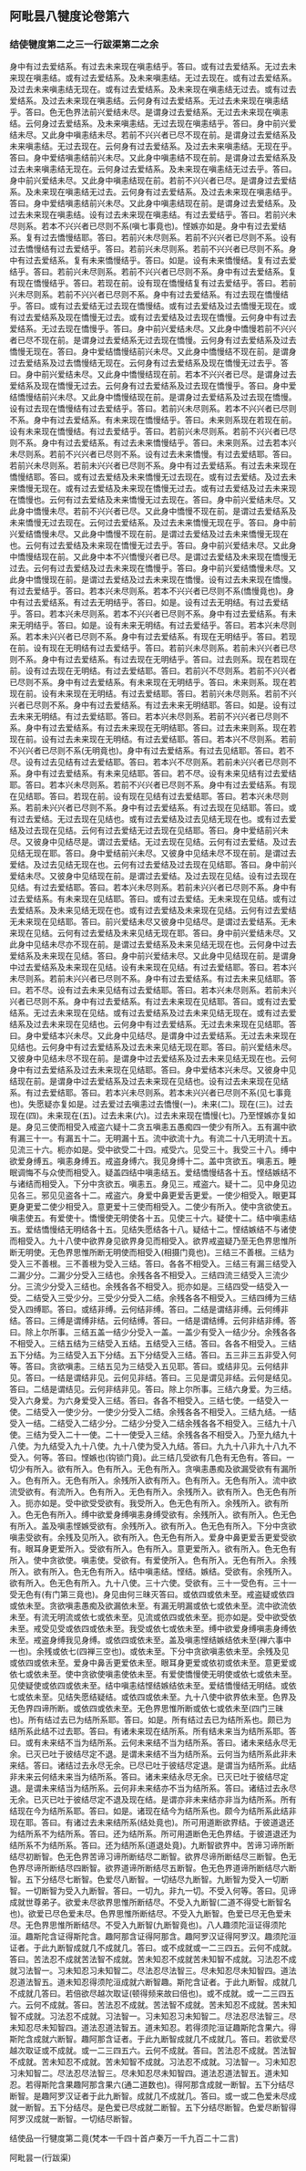 ## 阿毗昙八犍度论卷第六

### 结使犍度第二之三一行跋渠第二之余

身中有过去爱结系。有过去未来现在嗔恚结乎。答曰。或有过去爱结系。无过去未来现在嗔恚结。或有过去爱结系。及未来嗔恚结。无过去现在。或有过去爱结系。及过去未来嗔恚结无现在。或有过去爱结系。及未来现在嗔恚结无过去。或有过去爱结系。及过去未来现在嗔恚结。云何身有过去爱结系。无过去未来现在嗔恚结乎。答曰。色无色界法前兴爱结未尽。是谓身过去爱结系。无过去未来现在嗔恚结。云何身过去爱结系。及未来嗔恚结。无过去现在嗔恚结乎。答曰。身中前兴爱结未尽。又此身中嗔恚结未尽。若前不兴兴者已尽不现在前。是谓身过去爱结系及未来嗔恚结。无过去现在。云何身有过去爱结系。及过去未来嗔恚结。无现在乎。答曰。身中爱结嗔恚结前兴未尽。又此身中嗔恚结不现在前。是谓身过去爱结系及过去未来嗔恚结无现在。云何身过去爱结系。及未来现在嗔恚结无过去乎。答曰。身中前兴爱结未尽。又此身中嗔恚结现在前。若前不兴兴者已尽。是谓身过去爱结系。及未来现在嗔恚结无过去。云何身有过去爱结系。及过去未来现在嗔恚结乎。答曰。身中爱结嗔恚结前兴未尽。又此身中嗔恚结现在前。是谓身过去爱结系。及过去未来现在嗔恚结。设有过去未来现在嗔恚结。有过去爱结乎。答曰。若前兴未尽则系。若本不兴兴者已尽则不系(嗔七事竟也)。悭嫉亦如是。身中有过去爱结系。复有过去憍慢结耶。答曰。若前兴未尽则系。若前不兴兴者已尽则不系。设有过去憍慢结有过去爱结乎。答曰。若前兴未尽则系。若前不兴兴者已尽则不系。身中有过去爱结系。复有未来憍慢结乎。答曰。如是。设有未来憍慢结。复有过去爱结乎。答曰。若前兴未尽则系。若前不兴兴者已尽则不系。身中有过去爱结系。复有现在憍慢结乎。答曰。若现在前。设有现在憍慢结复有过去爱结乎。答曰。若前兴未尽则系。若前不兴兴者已尽则不系。身中有过去爱结系。有过去现在憍慢结乎。答曰。或有过去爱结无过去现在憍慢结。或有过去爱结及过去憍慢无现在。或有过去爱结系及现在憍慢无过去。或有过去爱结及过去现在憍慢。云何身中有过去爱结系。无过去现在憍慢乎。答曰。身中前兴爱结未尽。又此身中憍慢若前不兴兴者已尽不现在前。是谓身过去爱结系无过去现在憍慢。云何身有过去爱结系及过去憍慢无现在。答曰。身中爱结憍慢结前兴未尽。又此身中憍慢结不现在前。是谓身过去爱结系及过去憍慢结无现在。云何身有过去爱结系及现在憍慢无过去乎。答曰。身中前兴爱结未尽。又此身中憍慢结现在前。若本不兴兴者已尽。是谓身过去爱结系及现在憍慢无过去。云何身有过去爱结系及过去现在憍慢乎。答曰。身中爱结憍慢结前兴未尽。又此身中憍慢结现在前。是谓身过去爱结系及过去现在憍慢。设有过去现在憍慢结有过去爱结乎。答曰。若前兴未尽则系。若本不兴兴者已尽则不系。身中有过去爱结系。有未来现在憍慢结乎。答曰。未来则系现在若现在前。设有未来现在憍慢结。有过去爱结乎。答曰。若前兴未尽则系。若前不兴兴者已尽则不系。身中有过去爱结系。有过去未来憍慢结乎。答曰。未来则系。过去若本兴未尽则系。若前不兴兴者已尽则不系。设有过去未来憍慢。有过去爱结耶。答曰。若前兴未尽则系。若前未兴兴者已尽则不系。身中有过去爱结系。有过去未来现在憍慢结耶。答曰。或有过去爱结及未来憍慢无过去现在。或有过去爱结。及过去未来憍慢无现在。或有过去爱结及未来现在憍慢无过去。或有过去爱结及过去未来现在憍慢也。云何有过去爱结及未来憍慢无过去现在。答曰。身中前兴爱结未尽。又此身中憍慢未尽。若前不兴兴者已尽。又此身中憍慢不现在前。是谓过去爱结系及未来憍慢无过去现在。云何过去爱结系。及过去未来憍慢无现在乎。答曰。身中前兴爱结憍慢未尽。又此身中憍慢不现在前。是谓过去爱结及过去未来憍慢无现在也。云何有过去爱结及未来现在憍慢无过去乎。答曰。身中前兴爱结未尽。又此身中憍慢结现在前。又此身中本不兴憍慢兴者已尽。是谓过去爱结及未来现在憍慢无过去。云何有过去爱结及过去未来现在憍慢乎。答曰。身中前兴爱结憍慢未尽。又此身中憍慢现在前。是谓过去爱结及过去未来现在憍慢。设有过去未来现在憍慢。有过去爱结乎。答曰。若本兴未尽则系。若本不兴兴者已尽则不系(憍慢竟也)。身中有过去爱结系。有过去无明结乎。答曰。如是。设有过去无明结。有过去爱结乎。答曰。若本兴未尽则系。若本不兴兴者已尽则不系。身中有过去爱结系。有未来无明结乎。答曰。如是。设有未来无明结。有过去爱结乎。答曰。若本兴未尽则系。若本未兴兴者已尽则不系。身中有过去爱结系。有现在无明结乎。答曰。若现在前。设有现在无明结有过去爱结乎。答曰。若前兴未尽则系。若前未兴兴者已尽则不系。身中有过去爱结系。有过去现在无明结乎。答曰。过去则系。现在若现在前。设有过去现在无明结。有过去爱结耶。答曰。若前兴不尽则系。若前不兴兴者已尽则不系。身中有过去爱结系。有未来现在无明结乎。答曰。未来则系。现在若现在前。设有未来现在无明结。有过去爱结耶。答曰。若前兴未尽则系。若前不兴兴者已尽则不系。身中有过去爱结系。有过去未来无明结耶。答曰。如是。设有过去未来无明结。有过去爱结耶。答曰。若本兴未尽则系。若前不兴兴者已尽则不系。身中有过去爱结系。有过去未来现在无明结耶。答曰。过去未来则系。现在若现在前。设有过去未来现在无明结。有过去爱结耶。答曰。若本兴不尽则系。若前不兴兴者已尽则不系(无明竟也)。身中有过去爱结系。有过去见结耶。答曰。若不尽。设有过去见结有过去爱结耶。答曰。若本兴不尽则系。若前未兴兴者已尽则不系。身中有过去爱结系。有未来见结耶。答曰。若不尽。设有未来见结有过去爱结耶。答曰。若本兴未尽则系。若前不兴兴者已尽则不系。身中有过去爱结系。有现在见结耶。答曰。若现在前。设有现在见结有过去爱结耶。答曰。若本兴未尽则系。若前未兴兴者已尽则不系。身中有过去爱结系。有过去现在见结耶。答曰。或有过去爱结。无过去现在见结也。或有过去爱结及过去见结无现在也。或有过去爱结及过去现在见结。云何有过去爱结无过去现在见结耶。答曰。身中爱结前兴未尽。又彼身中见结尽是。谓过去爱结。无过去现在见结。云何有过去爱结。及过去见结无现在耶。答曰。身中爱结前兴未尽。又彼身中见结未尽不现在前。是谓过去爱结。及过去见结无现在也。云何有过去爱结及过去现在见结耶。答曰。身中前兴爱结未尽。又彼身中见结现在前。是谓过去爱结。及过去现在见结。设有过去现在见结。有过去爱结耶。答曰。若本兴未尽则系。若前未兴兴者已尽则不系。身中有过去爱结系。有未来现在见结耶。答曰。或有过去爱结。无未来现在见结。或有过去爱结系。及未来见结无现在也。或有过去爱结及未来现在见结。云何有过去爱结无未来现在见结耶。答曰。前兴爱结未尽又彼身中见结尽。是谓过去爱结系。无未来现在见结。云何有过去爱结及未来见结无现在耶。答曰。身中前兴爱结未尽。又此身中见结未尽亦不现在前。是谓过去爱结系及未来见结无现在也。云何身中过去爱结系及未来现在见结。答曰。身中前兴爱结未尽。又此身中见结现在前。是谓身中过去爱结系及未来现在见结。设有未来现在见结。有过去爱结耶。答曰。若本兴未尽则系。若前未兴兴者已尽则不系。身中有过去爱结系。有过去未来见结耶。答曰。若不尽。设有过去未来见结有过去爱结耶。答曰。若本兴未尽则系。若前未兴兴者已尽则不系。身中有过去爱结系。有过去未来现在见结耶。答曰。或有过去爱结系。无过去未来现在见结。或有过去爱结系及过去未来见结无现在。或有过去爱结系及过去未来现在见结也。云何身中有过去爱结系。无过去未来现在见结耶。答曰。身中爱结本兴未尽。又此身中见结尽。是谓身中过去爱结系。无过去未来现在见结也。云何身中有过去爱结系及过去未来见结无现在耶。答曰。前兴爱结未尽。又彼身中见结未尽不现在前。是谓身中过去爱结系及过去未来见结无现在也。云何身中有过去爱结系及过去未来现在见结耶。答曰。身中爱结本兴未尽。又彼身中见结现在前。是谓身中过去爱结系及过去未来现在见结也。设有过去未来现在见结系。有过去爱结耶。答曰。若本兴未尽则系。若本未兴兴者已尽则不系(见七事竟也)。失愿疑亦复如是。过去爱过去嗔恚过去憍慢(一)。未来(二)。现在(三)。过去现在(四)。未来现在(五)。过去未来(六)。过去未来现在憍慢(七)。乃至悭嫉亦复如是。身见三使而相受入戒盗六疑十二贪五嗔恚五愚痴四一使少有所入。五有漏中欲有漏三十一。有漏五十二。无明漏十五。流中欲流十九。有流二十八无明流十五。见流三十六。枙亦如是。受中欲受二十四。戒受六。见受三十。我受三十八。缚中欲爱身缚五。嗔恚身缚五。戒盗身缚六。我见身缚十二。盖中贪欲五。嗔恚五。睡眠调悔不与众使而相受入。疑盖四结中嗔恚结五。爱结憍慢结各十五。悭结嫉结不与诸结而相受入。下分中贪欲五。嗔恚五。身见三。戒盗六。疑十二。见中身见边见各三。邪见见盗各十二。戒盗六。身爱中鼻更爱舌更爱。一使少相受入。眼更耳更身更爱二使少相受入。意更爱十三使而相受入。二使少有所入。使中贪欲使五。嗔恚使五。有爱使十。憍慢使无明使各十五。见使三十六。疑使十二。结中嗔恚结五。爱结憍慢结无明结各十五。见结失愿结各十八。疑结十二。悭结嫉结不与诸使而相受入。九十八使中欲界身见欲界身见而相受入。欲界戒盗疑乃至无色界思惟所断无明使。无色界思惟所断无明使而相受入(相摄门竟也)。三结三不善根。三结为受入三不善根。三不善根为受入三结。答曰。各各不相受入。三结三有漏三结受入二漏少分。二漏少分受入三结也。余残各各不相受入。三结四流三结受入三流少分。三流少分受入三结也。余残各各不相受入。扼亦如是。三结四受一结受入一受。二结受入三受少分。三受少分受入二结。余残各各不相受入。三结四缚为三结受入四缚耶。答曰。或结非缚。云何结非缚。答曰。二结是谓结非缚。云何缚非结。答曰。三缚是谓缚非结。云何结缚。答曰。一结是谓结缚。云何非结非缚。答曰。除上尔所事。三结五盖一结少分受入一盖。一盖少有受入一结少分。余残各各不相受入。三结五结为三结受入五结。五结受入三结。答曰。各各不相受入。三结五下分结。为三结受入五下分结。五下分结受入三结。答曰。五三非三五非受入何等。答曰。贪欲嗔恚。三结五见为三结受入五见耶。答曰。或结非见。云何结非见。答曰。一结是谓结非见。云何见非结。答曰。三见是谓见非结。云何是结见。答曰。二结是谓结见。云何非结非见。答曰。除上尔所事。三结六身爱。为三结。受入六身爱。为六身爱受入三结。答曰。各各不相受入。三结七使。一结受入一使。二结受入一使少分。一使少分受入二结。余残各各不相受入。三结九结。一结受入一结。二结受入二结少分。二结少分受入二结余残各各不相受入。三结九十八使。三结为受入二十一使。二十一使受入三结。余残各各不相受入。乃至九结九十八使。为九结受入九十八使。九十八使为受入九结。答曰。九九十八非九十八九不受入。何等。答曰。悭嫉也(钩锁门竟)。此三结几受欲有几色有无色有。答曰。一切少有所入。欲有所入。色有所入。无色有所入。贪嗔恚愚痴及欲漏受欲有有漏所入。色有所入。无色有所入。余残所入欲有所入。色有所入。无色有所入。流中欲流受欲有。有流所入。色有所入。无色有所入。余残所入。欲有所入。色无色有所入。扼亦如是。受中欲受受欲有。我受所入。色无色有所入。余残所入。欲有所入。色无色有所入。缚中欲爱身缚嗔恚身缚受欲有。余残所入。欲有所入。色无色有所入。盖及嗔恚悭嫉受欲有。余残所入。欲有所入。色无色有所入。下分中贪欲嗔恚受欲有。余残及见所入。欲有所入。色无色有所入。爱身中鼻更爱舌更爱受欲有。眼耳身更爱所入。受欲有所入。色有所入。意更爱所入。欲有所入。色无色有所入。使中贪欲使。嗔恚使。受欲有。有爱使所入。色有所入。无色有所入。余残所入。欲有所入。色无色有所入。结中嗔恚结。悭结。嫉结。受欲有。余残所入。欲有所入。色无色有所入。九十八使。三十六使。受欲有。三十一受色有。三十一受无色有(有门第三竟也)。身见由何三昧灭答曰。或依四或依未至。戒盗疑或依四或依未至。贪欲嗔恚愚痴及欲漏依未至。有漏无明漏或依七或依未至。流中欲流依未至。有流无明流或依七或依未至。见流或依四或依未至。扼亦如是。受中欲受依未至。戒受见受或依四或依未至。我受或依七或依未至。缚中欲爱身缚嗔恚身缚依未至。戒盗身缚我见身缚。或依四或依未至。盖及嗔恚悭结嫉结依未至(禅六事中一也)。余残或依七(四禅三空也)。或依未至。下分中贪欲嗔恚依未至。余残及见或依四或依未至。爱身中鼻舌更爱依未至。眼耳身更爱或依初或依未至。意更爱或依七或依未至。使中贪欲使嗔恚使依未至。有爱使憍慢使无明使或依七或依未至。见使疑使或依四或依未至。结中嗔恚结悭结嫉结依未至。爱结憍慢结无明结。或依七或依未至。见结失愿结疑结。或依四或依未至。九十八使中欲界依未至。色界及无色界四谛所断。或依四或依未至。无色界思惟所断或依七或依未至(四门三昧也)。所有结过去已为结所系耶。答曰。如是。所有结过去已为结所系也。颇已为结所系此结不过去耶。答曰。有诸未来现在结所系。所有结未来当为结所系耶。答曰。或有未来结不当为结所系。云何未来结不当为结所系。答曰。诸未来结永尽无余。已灭已吐于彼结尽定不退。是谓未来结不当为结所系。云何当为结所系此非未来结。答曰。诸结过去永尽无余。已尽已吐于彼结尽定退。是谓当为结所系。此结非未来云何结未来当为结所系。答曰。诸未来结永尽无余。已灭已吐于彼结尽定退。是谓未来结当为结所系。云何非未来结亦不当为结所系。答曰。诸结过去永尽无余。已灭已吐于彼结尽定不退及现在结。是谓亦非未来结亦非当为结所系。所有结现在今为结所系耶。答曰。如是。诸现在结今为结所系也。颇今为结所系此结非现在耶。答曰。有诸过去未来结所系(结处竟也)。所可用道断欲界结。于彼道退还为结所系不为结所系。答曰。还为结所系。所可用道断色无色界结。于彼道退还为结所系不为结所系。答曰。还为结所系(道退处竟)。九断智欲界中。苦谛习谛所断结尽初断智。色无色界苦谛习谛所断结尽二断智。欲界尽谛所断结尽三断智。色无色界尽谛所断结尽四断智。欲界道谛所断结尽五断智。色无色界道谛所断结尽六断智。五下分结尽七断智。色爱尽八断智。一切结尽九断智。九断智为受入一切断智。一切断智为受入九断智。答曰。一切九。非九一切。不受入何等。答曰。见谛成就世尊弟子。欲爱未尽欲界思惟所断结尽。不受入九断智(二道不得受七断智名也)。欲爱已尽色爱未尽。色界思惟所断结尽。不受入九断智。色爱已尽无色爱未尽。无色界思惟所断结尽。不受入九断智(九断智竟也)。八人趣须陀洹证得须陀洹。趣斯陀含证得斯陀含。趣阿那含证得阿那含。趣阿罗汉证得阿罗汉。趣须陀洹证者。于此九断智成就几不成就几。答曰。或不成就或一二三四五。云何不成就。答曰。苦法忍不成就苦法智不成就。苦未知忍不成就苦未知智不成就。习法忍不成就习法智一。习未知忍习未知智二。尽法忍尽法智三。尽未知忍尽未知智四。道法忍道法智五。道未知忍得须陀洹成就六断智趣。斯陀含证者。于此九断智。成就几不成就几答曰。若倍欲尽越次取证(顿得频来故曰倍也)。或不成就。或一二三四五六。云何不成就。答曰。苦法忍不成就。苦法智不成就。苦未知忍不成就。苦未知智不成就。习法忍不成就。习法智一。习未知忍习未知智二。尽法忍尽法智三。尽未知忍尽未知智四。道法忍道法智五。道未知忍。若得须陀洹证趣斯陀含果六。得斯陀含成就六断智。趣阿那含证者。于此九断智成就几不成就几。答曰。若欲爱尽越次取证或不成就。或一二三四五六。云何不成就。答曰。苦法忍不成就。苦法智不成就。苦未知忍不成就。苦未知智不成就。习法忍不成就。习法智一。习未知忍习未知智二。尽法忍尽法智三。尽未知忍尽未知智四。道法忍道法智五。道未知忍。若得斯陀含果趣阿那含果六(通二道数也)。得阿那含成就一断智。五下分结尽断智。是趣阿罗汉证者于此九断智。成就几不成就几。答曰。或一或二色爱未尽成就一断智。五下分结尽。是色爱已尽成就二断智。五下分结尽断智。色爱尽断智得阿罗汉成就一断智。一切结尽断智。

结使品一行犍度第二竟(梵本一千四十首卢秦万一千九百二十二言)

阿毗昙一(行跋渠)